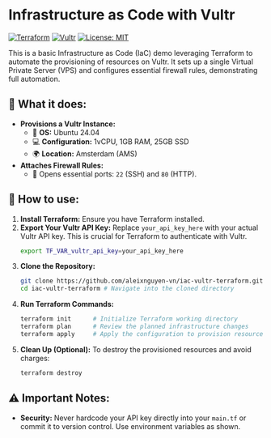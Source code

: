 # Infrastructure as Code with Vultr

[![Terraform](https://img.shields.io/badge/Terraform-7B42BC?style=for-the-badge&logo=terraform&logoColor=white)](https://www.terraform.io/)
[![Vultr](https://img.shields.io/badge/Vultr-007BFF?style=for-the-badge&logo=vultr&logoColor=white)](https://www.vultr.com/)
[![License: MIT](https://img.shields.io/badge/License-MIT-yellow.svg?style=for-the-badge)](https://opensource.org/licenses/MIT)

This is a basic Infrastructure as Code (IaC) demo leveraging Terraform to automate the provisioning of resources on Vultr.
It sets up a single Virtual Private Server (VPS) and configures essential firewall rules, demonstrating full automation.

## 🚀 What it does:

- **Provisions a Vultr Instance:**
  - 📀 **OS:** Ubuntu 24.04
  - 💻 **Configuration:** 1vCPU, 1GB RAM, 25GB SSD
  - 🌍 **Location:** Amsterdam (AMS)
- **Attaches Firewall Rules:**
  - 🧱 Opens essential ports: `22` (SSH) and `80` (HTTP).

## 🧠 How to use:

1.  **Install Terraform:** Ensure you have Terraform installed.
2.  **Export Your Vultr API Key:**
    Replace `your_api_key_here` with your actual Vultr API key. This is crucial for Terraform to authenticate with Vultr.
    ```bash
    export TF_VAR_vultr_api_key=your_api_key_here
    ```
3.  **Clone the Repository:**
    ```bash
    git clone https://github.com/aleixnguyen-vn/iac-vultr-terraform.git
    cd iac-vultr-terraform # Navigate into the cloned directory
    ```
4.  **Run Terraform Commands:**
    ```bash
    terraform init      # Initialize Terraform working directory
    terraform plan      # Review the planned infrastructure changes
    terraform apply     # Apply the configuration to provision resources
    ```
5.  **Clean Up (Optional):**
    To destroy the provisioned resources and avoid charges:
    ```bash
    terraform destroy
    ```

## ⚠️ Important Notes:

* **Security:** Never hardcode your API key directly into your `main.tf` or commit it to version control. Use environment variables as shown.